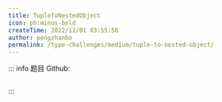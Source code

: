 ```yaml
---
title: TupleToNestedObject
icon: ph:minus-bold
createTime: 2022/12/01 03:55:58
author: pengzhanbo
permalink: /type-challenges/medium/tuple-to-nested-object/
---
```


::: info 题目
Github: []()

```ts

```

:::
